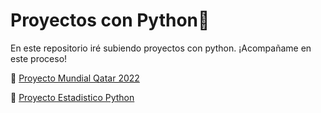 # Proyectos con Python🐍

En este repositorio iré subiendo proyectos con python.
¡Acompañame en este proceso!

  :round_pushpin: <a href="https://drive.google.com/file/d/1G6r_mQv6HvqpqBPq8fk9f1ao8cCBVFYj/view?usp=sharing">Proyecto Mundial Qatar 2022</a>
  
  :round_pushpin: <a href="https://drive.google.com/file/d/1Qzg8DrUgWivCfCMMQKorWVI6EtrFe_pC/view?usp=sharing">Proyecto Estadistico Python</a>
